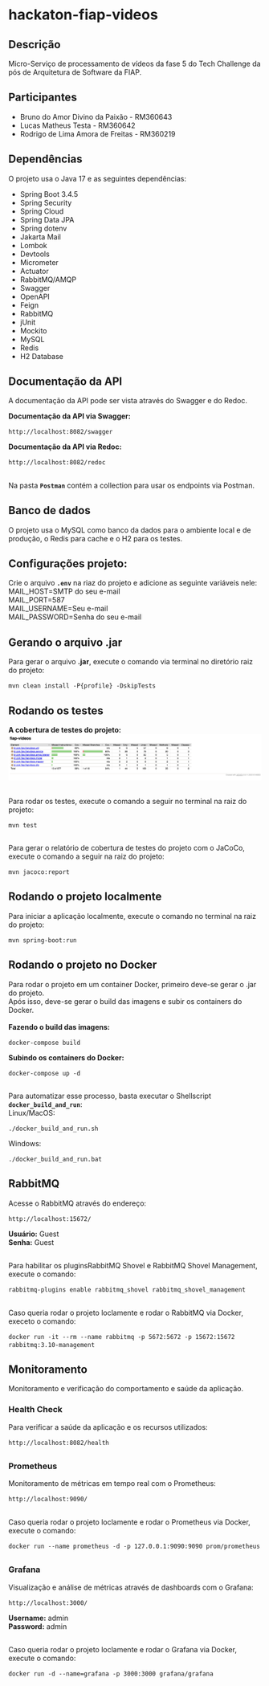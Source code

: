 # hackaton-fiap-videos
Descrição
---------
Micro-Serviço de processamento de vídeos da fase 5 do Tech Challenge da pós de Arquitetura de Software da FIAP.

Participantes
-------------
* Bruno do Amor Divino da Paixão - RM360643
* Lucas Matheus Testa - RM360642
* Rodrigo de Lima Amora de Freitas - RM360219

Dependências
------------
O projeto usa o Java 17 e as seguintes dependências:

* Spring Boot 3.4.5
* Spring Security
* Spring Cloud
* Spring Data JPA
* Spring dotenv
* Jakarta Mail
* Lombok
* Devtools
* Micrometer
* Actuator
* RabbitMQ/AMQP
* Swagger
* OpenAPI
* Feign
* RabbitMQ
* jUnit
* Mockito
* MySQL
* Redis
* H2 Database

Documentação da API
-------------------
A documentação da API pode ser vista através do Swagger e do Redoc.<br>

<b>Documentação da API via Swagger:</b>
```shell script
http://localhost:8082/swagger
```

<b>Documentação da API via Redoc:</b>
```shell script
http://localhost:8082/redoc
```

##
Na pasta <b>`Postman`</b> contém a collection para usar os endpoints via Postman.

Banco de dados
--------------
O projeto usa o MySQL como banco da dados para o ambiente local e de produção, o Redis para cache e o H2 para os testes.

Configurações projeto:
---------------------
Crie o arquivo <b>`.env`</b> na riaz do projeto e adicione as seguinte variáveis nele:<br>
MAIL_HOST=SMTP do seu e-mail <br>
MAIL_PORT=587 <br>
MAIL_USERNAME=Seu e-mail <br>
MAIL_PASSWORD=Senha do seu e-mail <br>

Gerando o arquivo .jar
----------------------
Para gerar o arquivo <b>.jar</b>, execute o comando via terminal no diretório raiz do projeto:
```shell script
mvn clean install -P{profile} -DskipTests
```

Rodando os testes
-----------------
<b>A cobertura de testes do projeto:</b>
![A cobertura de testes do projeto:](imagens/cobertura-de-testes.png)

##

Para rodar os testes, execute o comando a seguir no terminal na raiz do projeto:
```shell script
mvn test
```

##
Para gerar o relatório de cobertura de testes do projeto com o JaCoCo, execute o comando a seguir na raiz do projeto:
```shell script
mvn jacoco:report
```

Rodando o projeto localmente
----------------------------
Para iniciar a aplicação localmente, execute o comando no terminal na raiz do projeto:

```shell script
mvn spring-boot:run
```

Rodando o projeto no Docker
---------------------------
Para rodar o projeto em um container Docker, primeiro deve-se gerar o .jar do projeto.<br>
Após isso, deve-se gerar o build das imagens e subir os containers do Docker.<br><br>
<b>Fazendo o build das imagens:</b>
```shell script
docker-compose build
```

<b>Subindo os containers do Docker:</b>
```shell script
docker-compose up -d
```

##
Para automatizar esse processo, basta executar o Shellscript <b>`docker_build_and_run`</b>:<br>
Linux/MacOS:
```shell script
./docker_build_and_run.sh
```

Windows:
```shell script
./docker_build_and_run.bat
```

RabbitMQ
--------
Acesse o RabbitMQ através do endereço:
```shell script
http://localhost:15672/
```

<b>Usuário:</b> Guest <br>
<b>Senha:</b> Guest

##
Para habilitar os pluginsRabbitMQ Shovel e RabbitMQ Shovel Management, execute o comando:
```shell script
rabbitmq-plugins enable rabbitmq_shovel rabbitmq_shovel_management
```

##
Caso queria rodar o projeto loclamente e rodar o RabbitMQ via Docker, execeto o comando:
```shell script
docker run -it --rm --name rabbitmq -p 5672:5672 -p 15672:15672 rabbitmq:3.10-management
```

Monitoramento
-------------
Monitoramento e verificação do comportamento e saúde da aplicação.

### Health Check
Para verificar a saúde da aplicação e os recursos utilizados:
```shell script
http://localhost:8082/health
```

##

### Prometheus
Monitoramento de métricas em tempo real com o Prometheus:
```shell script
http://localhost:9090/
```

##
Caso queria rodar o projeto loclamente e rodar o Prometheus via Docker, execute o comando:
```shell script
docker run --name prometheus -d -p 127.0.0.1:9090:9090 prom/prometheus
```

##

### Grafana
Visualização e análise de métricas através de dashboards com o Grafana:
```shell script
http://localhost:3000/
```

<b>Username:</b> admin <br>
<b>Password:</b> admin

##
Caso queria rodar o projeto loclamente e rodar o Grafana via Docker, execute o comando:
```shell script
docker run -d --name=grafana -p 3000:3000 grafana/grafana
```
